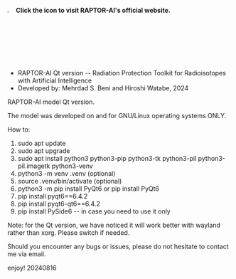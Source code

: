 <a href="https://raptorai.io/"><img src="https://github.com/msbCyricTohoku/RAPTOR-AI/blob/main/resources/icon.ico" width="3%" alt="RAPTOR-AI"></a> 
**Click the icon to visit RAPTOR-AI's official website.**

* RAPTOR-AI Qt version -- Radiation Protection Toolkit for Radioisotopes with Artificial Intelligence
* Developed by: Mehrdad S. Beni and Hiroshi Watabe, 2024

RAPTOR-AI model Qt version.

The model was developed on and for GNU/Linux operating systems ONLY. 

How to:

1. sudo apt update
2. sudo apt upgrade
3. sudo apt install python3 python3-pip python3-tk python3-pil python3-pil.imagetk python3-venv
4. python3 -m venv .venv (optional)
5. source .venv/bin/activate (optional)
6. python3 -m pip install PyQt6  or  pip install PyQt6
7. pip install pyqt6==6.4.2
8. pip install pyqt6-qt6==6.4.2
9. pip install PySide6   -- in case you need to use it only

Note: for the Qt version, we have noticed it will work better with wayland rather than xorg. Please switch if needed. 

Should you encounter any bugs or issues, please do not hesitate to contact me via email.

enjoy!
20240816
